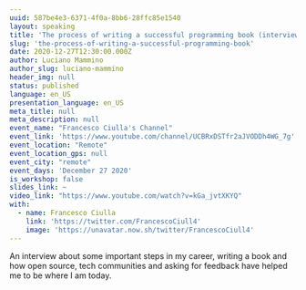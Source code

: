 ```yaml
---
uuid: 587be4e3-6371-4f0a-8bb6-28ffc85e1540
layout: speaking
title: 'The process of writing a successful programming book (interview with Francesco Ciulla)'
slug: 'the-process-of-writing-a-successful-programming-book'
date: 2020-12-27T12:30:00.000Z
author: Luciano Mammino
author_slug: luciano-mammino
header_img: null
status: published
language: en_US
presentation_language: en_US
meta_title: null
meta_description: null
event_name: "Francesco Ciulla's Channel"
event_link: 'https://www.youtube.com/channel/UCBRxDSTfr2aJVODDh4WG_7g'
event_location: "Remote"
event_location_gps: null
event_city: "remote"
event_days: 'December 27 2020'
is_workshop: false
slides_link: ~
video_link: "https://www.youtube.com/watch?v=kGa_jvtXKYQ"
with:
  - name: Francesco Ciulla
    link: 'https://twitter.com/FrancescoCiull4'
    image: 'https://unavatar.now.sh/twitter/FrancescoCiull4'
---
```


An interview about some important steps in my career, writing a book and how open source, tech communities and asking for feedback have helped me to be where I am today.